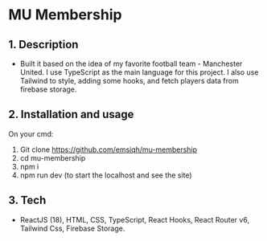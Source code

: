 # MU Membership
## 1. Description
- Built it based on the idea of my favorite football team - Manchester United. I use TypeScript as the main language for this project. I also use Tailwind to style, adding some hooks, and fetch players data from firebase storage.
## 2. Installation and usage
On your cmd:  
1. Git clone https://github.com/emsiqh/mu-membership  
2. cd mu-membership  
3. npm i  
4. npm run dev (to start the localhost and see the site)
## 3. Tech
- ReactJS (18), HTML, CSS, TypeScript, React Hooks, React Router v6, Tailwind Css, Firebase Storage. 
